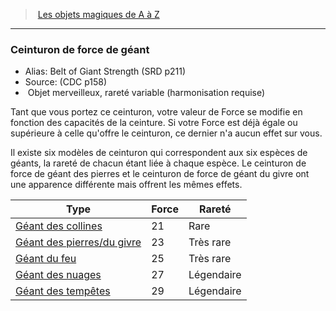 ﻿> [Les objets magiques de A à Z](hd_magicitems_az_les_objets_magiques_de_a_a_z.md)

---

### Ceinturon de force de géant

- Alias: Belt of Giant Strength (SRD p211)
- Source: (CDC p158)
-  Objet merveilleux, rareté variable (harmonisation requise)

Tant que vous portez ce ceinturon, votre valeur de Force se modifie en fonction des capacités de la ceinture. Si votre Force est déjà égale ou supérieure à celle qu'offre le ceinturon, ce dernier n'a aucun effet sur vous.

Il existe six modèles de ceinturon qui correspondent aux six espèces de géants, la rareté de chacun étant liée à chaque espèce. Le ceinturon de force de géant des pierres et le ceinturon de force de géant du givre ont une apparence différente mais offrent les mêmes effets.

|Type|Force|Rareté|
|---|---|---|
|[Géant des collines](hd_magicitems_az_ceinturon_de_force_de_geant_des_collines.md)|21|Rare|
|[Géant des pierres/du givre](magicitems_az_hd.md#ceinturon-de-force-de-géant-du-givre-des-pierres)|23|Très rare|
|[Géant du feu](hd_magicitems_az_ceinturon_de_force_de_geant_du_feu.md)|25|Très rare|
|[Géant des nuages](hd_magicitems_az_ceinturon_de_force_de_geant_des_nuages.md)|27|Légendaire|
|[Géant des tempêtes](hd_magicitems_az_ceinturon_de_force_de_geant_des_tempetes.md)|29|Légendaire|

